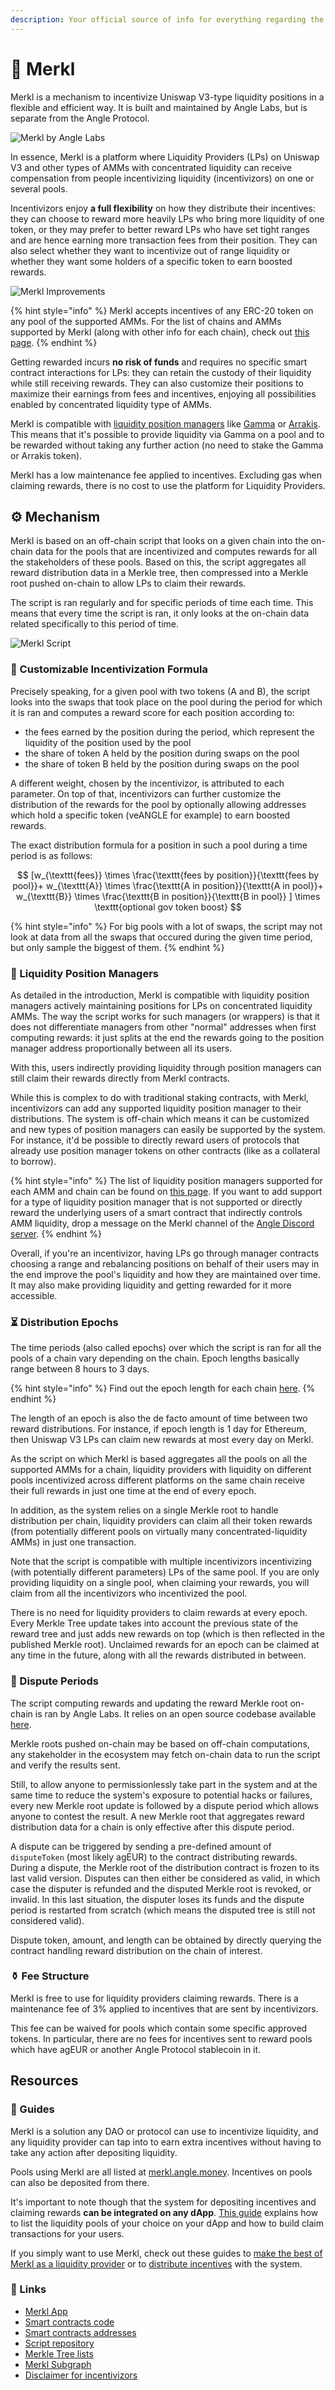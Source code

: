 ```yaml
---
description: Your official source of info for everything regarding the Merkl platform.
---
```


# 🥨 Merkl

Merkl is a mechanism to incentivize Uniswap V3-type liquidity positions in a flexible and efficient way. It is built and maintained by Angle Labs, but is separate from the Angle Protocol.

![Merkl by Angle Labs](/.gitbook/assets/angle-merkl-sharing-visual.png)

In essence, Merkl is a platform where Liquidity Providers (LPs) on Uniswap V3 and other types of AMMs with concentrated liquidity can receive compensation from people incentivizing liquidity (incentivizors) on one or several pools.

Incentivizors enjoy **a full flexibility** on how they distribute their incentives: they can choose to reward more heavily LPs who bring more liquidity of one token, or they may prefer to better reward LPs who have set tight ranges and are hence earning more transaction fees from their position. They can also select whether they want to incentivize out of range liquidity or whether they want some holders of a specific token to earn boosted rewards.

![Merkl Improvements](/.gitbook/assets/improve-reward-mechanism.png)

{% hint style="info" %}
Merkl accepts incentives of any ERC-20 token on any pool of the supported AMMs. For the list of chains and AMMs supported by Merkl (along with other info for each chain), check out [this page](./helpers.md).
{% endhint %}

Getting rewarded incurs **no risk of funds** and requires no specific smart contract interactions for LPs: they can retain the custody of their liquidity while still receiving rewards. They can also customize their positions to maximize their earnings from fees and incentives, enjoying all possibilities enabled by concentrated liquidity type of AMMs.

Merkl is compatible with [liquidity position managers](./helpers.md) like [Gamma](https://app.gamma.xyz) or [Arrakis](https://www.arrakis.finance). This means that it's possible to provide liquidity via Gamma on a pool and to be rewarded without taking any further action (no need to stake the Gamma or Arrakis token).

Merkl has a low maintenance fee applied to incentives. Excluding gas when claiming rewards, there is no cost to use the platform for Liquidity Providers.

## ⚙️ Mechanism

Merkl is based on an off-chain script that looks on a given chain into the on-chain data for the pools that are incentivized and computes rewards for all the stakeholders of these pools. Based on this, the script aggregates all reward distribution data in a Merkle tree, then compressed into a Merkle root pushed on-chain to allow LPs to claim their rewards.

The script is ran regularly and for specific periods of time each time. This means that every time the script is ran, it only looks at the on-chain data related specifically to this period of time.

![Merkl Script](/.gitbook/assets/docs-merkl-script.png)

### 💪 Customizable Incentivization Formula

Precisely speaking, for a given pool with two tokens (A and B), the script looks into the swaps that took place on the pool during the period for which it is ran and computes a reward score for each position according to:

- the fees earned by the position during the period, which represent the liquidity of the position used by the pool
- the share of token A held by the position during swaps on the pool
- the share of token B held by the position during swaps on the pool

A different weight, chosen by the incentivizor, is attributed to each parameter. On top of that, incentivizors can further customize the distribution of the rewards for the pool by optionally allowing addresses which hold a specific token (veANGLE for example) to earn boosted rewards.

The exact distribution formula for a position in such a pool during a time period is as follows:

$$
[w_{\texttt{fees}} \times \frac{\texttt{fees by position}}{\texttt{fees by pool}}+ w_{\texttt{A}} \times \frac{\texttt{A in position}}{\texttt{A in pool}}+ w_{\texttt{B}} \times \frac{\texttt{B in position}}{\texttt{B in pool}} ] \times \texttt{optional gov token boost}
$$

{% hint style="info" %}
For big pools with a lot of swaps, the script may not look at data from all the swaps that occured during the given time period, but only sample the biggest of them.
{% endhint %}

### 🧳 Liquidity Position Managers

As detailed in the introduction, Merkl is compatible with liquidity position managers actively maintaining positions for LPs on concentrated liquidity AMMs. The way the script works for such managers (or wrappers) is that it does not differentiate managers from other "normal" addresses when first computing rewards: it just splits at the end the rewards going to the position manager address proportionally between all its users.

With this, users indirectly providing liquidity through position managers can still claim their rewards directly from Merkl contracts.

While this is complex to do with traditional staking contracts, with Merkl, incentivizors can add any supported liquidity position manager to their distributions. The system is off-chain which means it can be customized and new types of position managers can easily be supported by the system. For instance, it'd be possible to directly reward users of protocols that already use position manager tokens on other contracts (like as a collateral to borrow).

{% hint style="info" %}
The list of liquidity position managers supported for each AMM and chain can be found on [this page](./helpers.md). If you want to add support for a type of liquidity position manager that is not supported or directly reward the underlying users of a smart contract that indirectly controls AMM liquidity, drop a message on the Merkl channel of the [Angle Discord server](https://discord.gg/ByFYzSUt).
{% endhint %}

Overall, if you're an incentivizor, having LPs go through manager contracts choosing a range and rebalancing positions on behalf of their users may in the end improve the pool's liquidity and how they are maintained over time. It may also make providing liquidity and getting rewarded for it more accessible.

### ⏳ Distribution Epochs

The time periods (also called epochs) over which the script is ran for all the pools of a chain vary depending on the chain. Epoch lengths basically range between 8 hours to 3 days.

{% hint style="info" %}
Find out the epoch length for each chain [here](./helpers.md).
{% endhint %}

The length of an epoch is also the de facto amount of time between two reward distributions. For instance, if epoch length is 1 day for Ethereum, then Uniswap V3 LPs can claim new rewards at most every day on Merkl.

As the script on which Merkl is based aggregates all the pools on all the supported AMMs for a chain, liquidity providers with liquidity on different pools incentivized across different platforms on the same chain receive their full rewards in just one time at the end of every epoch.

In addition, as the system relies on a single Merkle root to handle distribution per chain, liquidity providers can claim all their token rewards (from potentially different pools on virtually many concentrated-liquidity AMMs) in just one transaction.

Note that the script is compatible with multiple incentivizors incentivizing (with potentially different parameters) LPs of the same pool. If you are only providing liquidity on a single pool, when claiming your rewards, you will claim from all the incentivizors who incentivized the pool.

There is no need for liquidity providers to claim rewards at every epoch. Every Merkle Tree update takes into account the previous state of the reward tree and just adds new rewards on top (which is then reflected in the published Merkle root). Unclaimed rewards for an epoch can be claimed at any time in the future, along with all the rewards distributed in between.

### 🤺 Dispute Periods

The script computing rewards and updating the reward Merkle root on-chain is ran by Angle Labs. It relies on an open source codebase available [here](https://github.com/AngleProtocol/merkl-calculator).

Merkle roots pushed on-chain may be based on off-chain computations, any stakeholder in the ecosystem may fetch on-chain data to run the script and verify the results sent.

Still, to allow anyone to permissionlessly take part in the system and at the same time to reduce the system's exposure to potential hacks or failures, every new Merkle root update is followed by a dispute period which allows anyone to contest the result. A new Merkle root that aggregates reward distribution data for a chain is only effective after this dispute period.

A dispute can be triggered by sending a pre-defined amount of `disputeToken` (most likely agEUR) to the contract distributing rewards. During a dispute, the Merkle root of the distribution contract is frozen to its last valid version. Disputes can then either be considered as valid, in which case the disputer is refunded and the disputed Merkle root is revoked, or invalid. In this last situation, the disputer loses its funds and the dispute period is restarted from scratch (which means the disputed tree is still not considered valid).

Dispute token, amount, and length can be obtained by directly querying the contract handling reward distribution on the chain of interest.

### ⚱️ Fee Structure

Merkl is free to use for liquidity providers claiming rewards. There is a maintenance fee of 3% applied to incentives that are sent by incentivizors.

This fee can be waived for pools which contain some specific approved tokens. In particular, there are no fees for incentives sent to reward pools which have agEUR or another Angle Protocol stablecoin in it.

## Resources

### 📖 Guides

Merkl is a solution any DAO or protocol can use to incentivize liquidity, and any liquidity provider can tap into to earn extra incentives without having to take any action after depositing liquidity.

Pools using Merkl are all listed at [merkl.angle.money](https://merkl.angle.money). Incentives on pools can also be deposited from there.

It's important to note though that the system for depositing incentives and claiming rewards **can be integrated on any dApp**. [This guide](integration-guide.md) explains how to list the liquidity pools of your choice on your dApp and how to build claim transactions for your users.

If you simply want to use Merkl, check out these guides to [make the best of Merkl as a liquidity provider](lp-guide.md) or to [distribute incentives](incentivizor-guide.md) with the system.

### 🔗 Links

- [Merkl App](https://merkl.angle.money)
- [Smart contracts code](https://github.com/AngleProtocol/merkl-contracts)
- [Smart contracts addresses](helpers.md#smart-contracts)
- [Script repository](https://github.com/AngleProtocol/merkl-calculator)
- [Merkle Tree lists](https://github.com/AngleProtocol/merkl-rewards)
- [Merkl Subgraph](https://github.com/AngleProtocol/merkl-subgraph)
- [Disclaimer for incentivizors](incentivizor-tc.md)
